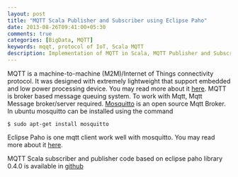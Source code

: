 ```yaml
---
layout: post
title: "MQTT Scala Publisher and Subscriber using Eclipse Paho"
date: 2013-08-26T09:41:00+05:30
comments: true
categories: [BigData, MQTT]
keywords: mqqt, protocol of IoT, Scala MQTT 
description: Implementation of MQTT in Scala, MQTT Publisher and Subscriber
---
```

MQTT is a machine-to-machine (M2M)/Internet of Things connectivity protocol. It was designed with extremely lightweight that support embedded and low power processing device. You may read more about it [here](http://mqtt.org/). MQTT is broker based message queuing system. To work with Mqtt, Mqtt Message broker/server required. [Mosquitto](http://mosquitto.org/) is an open source Mqtt Broker. In ubuntu mosquitto can be installed using the command 
```
$ sudo apt-get install mosquitto
```
Eclipse Paho is one mqtt client work well with mosquitto. You may read more about it [here](http://www.eclipse.org/paho/).

MQTT Scala subscriber and publisher code based on eclipse paho library 0.4.0 is available in [github](https://github.com/prabeesh/MQTTScalaClient)
